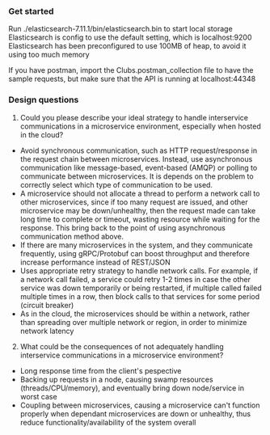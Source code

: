 ### Get started
Run ./elasticsearch-7.11.1/bin/elasticsearch.bin to start local storage
Elasticsearch is config to use the default setting, which is localhost:9200
Elasticsearch has been preconfigured to use 100MB of heap, to avoid it using too much memory

If you have postman, import the Clubs.postman_collection file to have the sample requests, but make sure that the API is running at localhost:44348

### Design questions
1. Could you please describe your ideal strategy to handle interservice communications in a microservice environment, especially when hosted in the cloud?
- Avoid synchronous communication, such as HTTP request/response in the request chain between microservices. Instead, use asynchronous communication like message-based, event-based (AMQP) or polling to communicate between microservices. It is depends on the problem to correctly select which type of communication to be used.
- A microservice should not allocate a thread to perform a network call to other microservices, since if too many request are issued, and other microservice may be down/unhealthy, then the request made can take long time to complete or timeout, wasting resource while waiting for the response. This bring back to the point of using asynchronous communication method above.
- If there are many microservices in the system, and they communicate frequently, using gRPC/Protobuf can boost throughput and therefore increase performance instead of REST/JSON
- Uses appropriate retry strategy to handle network calls. For example, if a network call failed, a service could retry 1-2 times in case the other service was down temporarily or being restarted, if multiple called failed multiple times in a row, then block calls to that services for some period (circuit breaker)
- As in the cloud, the microservices should be within a network, rather than spreading over multiple network or region, in order to minimize network latency

2. What could be the consequences of not adequately handling interservice communications in a microservice environment?
- Long response time from the client's pespective
- Backing up requests in a node, causing swamp resources (threads/CPU/memory), and eventually bring down node/service in worst case
- Coupling between microservices, causing a microservice can't function properly when dependant microservices are down or unhealthy, thus reduce functionality/availability of the system overall
